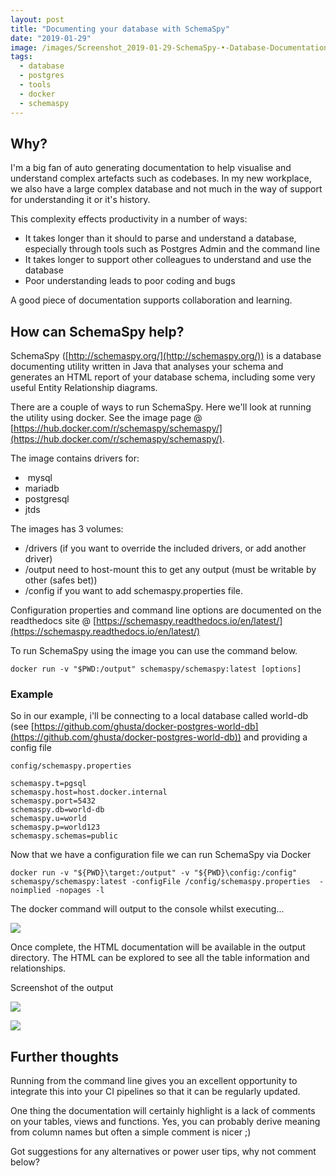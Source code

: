 ```yaml
---
layout: post
title: "Documenting your database with SchemaSpy"
date: "2019-01-29"
image: /images/Screenshot_2019-01-29-SchemaSpy-•-Database-Documentation-Built-Easy-1.jpg
tags:
  - database
  - postgres
  - tools
  - docker
  - schemaspy
---
```

## Why?

I'm a big fan of auto generating documentation to help visualise and understand complex artefacts such as codebases. In my new workplace, we also have a large complex database and not much in the way of support for understanding it or it's history.

This complexity effects productivity in a number of ways:

- It takes longer than it should to parse and understand a database, especially through tools such as Postgres Admin and the command line
- It takes longer to support other colleagues to understand and use the database
- Poor understanding leads to poor coding and bugs

A good piece of documentation supports collaboration and learning.

## How can SchemaSpy help?

SchemaSpy ([http://schemaspy.org/](http://schemaspy.org/)) is a database documenting utility written in Java that analyses your schema and generates an HTML report of your database schema, including some very useful Entity Relationship diagrams.

There are a couple of ways to run SchemaSpy. Here we'll look at running the utility using docker. See the image page @ [https://hub.docker.com/r/schemaspy/schemaspy/](https://hub.docker.com/r/schemaspy/schemaspy/).

The image contains drivers for:

-  mysql
- mariadb
- postgresql
- jtds

The images has 3 volumes:

- /drivers (if you want to override the included drivers, or add another driver)
- /output need to host-mount this to get any output (must be writable by other (safes bet))
- /config if you want to add schemaspy.properties file.

Configuration properties and command line options are documented on the readthedocs site @ [https://schemaspy.readthedocs.io/en/latest/](https://schemaspy.readthedocs.io/en/latest/)

To run SchemaSpy using the image you can use the command below.

```
docker run -v "$PWD:/output" schemaspy/schemaspy:latest [options]
```

### Example

So in our example, i'll be connecting to a local database called world-db (see [https://github.com/ghusta/docker-postgres-world-db](https://github.com/ghusta/docker-postgres-world-db)) and providing a config file

```
config/schemaspy.properties

schemaspy.t=pgsql 
schemaspy.host=host.docker.internal 
schemaspy.port=5432 
schemaspy.db=world-db 
schemaspy.u=world
schemaspy.p=world123
schemaspy.schemas=public 
```

Now that we have a configuration file we can run SchemaSpy via Docker

```
docker run -v "${PWD}\target:/output" -v "${PWD}\config:/config"  schemaspy/schemaspy:latest -configFile /config/schemaspy.properties  -noimplied -nopages -l
```

The docker command will output to the console whilst executing...

![]({{site.baseurl}}/images/Capture-1024x773.png)

Once complete, the HTML documentation will be available in the output directory. The HTML can be explored to see all the table information and relationships.

Screenshot of the output

![]({{site.baseurl}}/images/Screenshot_2019-01-29-world-db-Database-1024x834.png)

![]({{site.baseurl}}/images/Screenshot_2019-01-29-country-world-db-Database-631x1024.png)

## Further thoughts

Running from the command line gives you an excellent opportunity to integrate this into your CI pipelines so that it can be regularly updated.

One thing the documentation will certainly highlight is a lack of comments on your tables, views and functions. Yes, you can probably derive meaning from column names but often a simple comment is nicer ;)

Got suggestions for any alternatives or power user tips, why not comment below?
